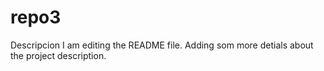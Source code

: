 # repo3
Descripcion
I am editing the README file. Adding som more detials about the project description.
